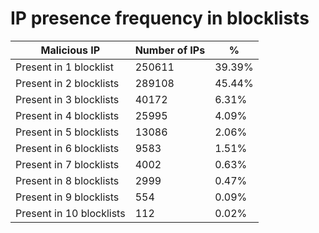 # IP presence frequency in blocklists
| Malicious IP | Number of IPs | % |
|----|----|----|
| Present in 1 blocklist | 250611 | 39.39% |
| Present in 2 blocklists | 289108 | 45.44% |
| Present in 3 blocklists | 40172 | 6.31% |
| Present in 4 blocklists | 25995 | 4.09% |
| Present in 5 blocklists | 13086 | 2.06% |
| Present in 6 blocklists | 9583 | 1.51% |
| Present in 7 blocklists | 4002 | 0.63% |
| Present in 8 blocklists | 2999 | 0.47% |
| Present in 9 blocklists | 554 | 0.09% |
| Present in 10 blocklists | 112 | 0.02% |
